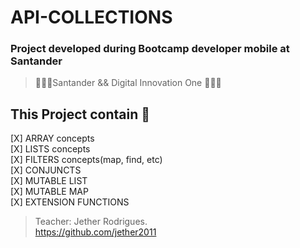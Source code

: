 # API-COLLECTIONS
### Project developed during Bootcamp developer mobile at Santander

> 🧑🏻‍💻Santander  && Digital Innovation One 🧑🏻‍💻

## This Project contain 🚀

[X] ARRAY concepts </br>
[X] LISTS concepts </br>
[X] FILTERS concepts(map, find, etc)</br>
[X] CONJUNCTS</br>
[X] MUTABLE LIST</br>
[X] MUTABLE MAP</br>
[X] EXTENSION FUNCTIONS</br>


> Teacher: Jether Rodrigues. </br>
> https://github.com/jether2011

